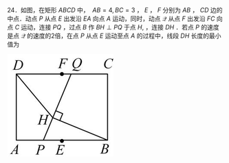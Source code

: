 24．如图，在矩形 $A B C D$ 中， $\ A B = 4 , B C = 3$ ， $E$ ， $F$ 分别为 $A B$ ， $C D$ 边的中点．动点 $P$ 从点 $E$ 出发沿 $E A$ 向点 $A$ 运动，同时，动点 $\mathcal { Q }$ 从点 $F$ 出发沿 $F C$ 向点 $C$ 运动，连接 $P Q$ ，过点 $B$ 作 $B H \perp P Q$ 于点 $H ,$ ，连接 $D H$ ．若点 $P$ 的速度是点 $\mathcal { Q }$ 的速度的2倍，在点 $P$ 从点 $E$ 运动至点 $A$ 的过程中，线段 $D H$ 长度的最小值为

![](<../../qs_image_DB/专题2-3_八种隐圆类最值问题，圆来如此简单（解析版）/f0e96a66c9be0401e267c998fa3c2bc28db05d324114d33141b474784c3e6cfc.jpg>)
